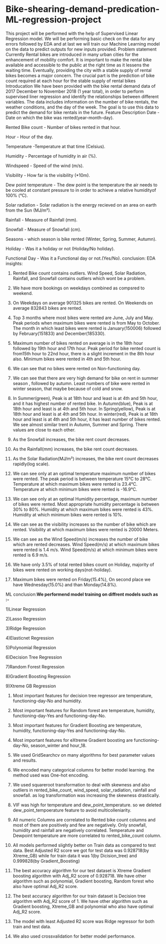 # Bike-shearing-demand-predication-ML-regression-project
This project will be performed with the help of Supervised Linear Regression model. We will be performing basic check on the data for any errors followed by EDA and at last we will train our Machine Learning model on the data to predict outputs for new inputs provided.
Problem statement
Currently Rental bikes are introduced in many urban cities for the enhancement of mobility comfort. It is important to make the rental bike available and accessible to the public at the right time as it lessens the waiting time. Eventually, providing the city with a stable supply of rental bikes becomes a major concern. The crucial part is the prediction of bike count required at each hour for the stable supply of rental bikes
Introducation
We have been provided with the bike rental demand data of 2017 December to November 2018 (1 year total), in order to perform supervised liner regression and identify the relationships between different variables. The data includes information on the number of bike rentals, the weather conditions, and the day of the week. The goal is to use this data to predict the demand for bike rentals in the future.
Feature Description
Date - Date on which the bike was rented(year-month-day).

Rented Bike count - Number of bikes rented in that hour.

Hour - Hour of the day.

Temperature -Temperature at that time (Celsius).

Humidity - Percentage of humidity in air (%).

Windspeed - Speed of the wind (m/s).

Visibility - How far is the visibility (*10m).

Dew point temperature - The dew point is the temperature the air needs to be cooled at constant pressure to in order to achieve a relative humidityof 100% (°C).

Solar radiation - Solar radiation is the energy recieved on an area on earth from the Sun (MJ/m²).

Rainfall - Measure of Rainfall (mm).

Snowfall - Measure of Snowfall (cm).

Seasons - which season is bike rented (Winter, Spring, Summer, Autumn).

Holiday - Was it a holiday or not (Holiday/No holiday).

Functional Day - Was it a Functional day or not.(Yes/No).
conclusion:
EDA insights:
1. Rented Bike count contains outliers. Wind Speed, Solar Radiation, Rainfall, and Snowfall contains outliers which wont be a problem.

2. We have more bookings on weekdays combined as compsred to weekend.

3. On Weekdays on average 901325 bikes are rented. On Weekends on average 832843 bikes are rented.

4. Top 3 months where most bikes were rented are June, July and May. Peak periods when maximum bikes were rented is from May to October. The month in which least bikes were rented is January(150006) followed by February(151833) and December(185330).

5. Maximum number of bikes rented on average is in the 18th hour followed by 19th hour and 17th hour. Peak period for bike rented count is from15th hour to 22nd hour, there is a slight increment in the 8th hour also. 
Minimum bikes were rented in 4th and 5th hour. 

6. We can see that no bikes were rented on Non-functioning day. 

7. We can see that there are very high demand for bike on rent in summer season , followed by autumn. 
Least numbers of bike were rented in winter season, that maybe because of cold and snow. 

8. In Summer(green), Peak is at 18th hour and least is at 4th and 5th hour, and it has highest number of rented bike. 
In Autumn(blue), Peak is at 18th hour and least is at 4th and 5th hour. 
In Spring(yellow), Peak is at 18th hour and least is at 4th and 5th hour. 
In winter(red), Peak is at 18th hour and least is at 4th and 5th hour, it has least number of bikes rented. 
We see almost similar trent in Autumn, Summer and Spring. There values are close to each other. 

9. As the Snowfall increases, the bike rent count decreases. 

10. As the Rainfall(mm) increases, the bike rent count decreases. 

11. As the Solar Radiation(MJ/m²) increases, the bike rent count decreases rapidly(log scale). 

12. We can see only at an optimal temperature maximum number of bikes were rented. 
The peak period is between temperature 15°C to 28°C. 
Temperature at which maximum bikes were rented is 23.4°C.  
Temperature at which minimum bikes were rented is -16.9°C. 

13. We can see only at an optimal Humidity percentage, maximum number of bikes were rented. 
Most appropriate humidity percentage is between 30% to 80%. 
Humidity at which maximum bikes were rented is 43%. 
Humidity at which minimum bikes were rented is 10%.   

14. We can see as the visibility increases so the number of bike which are rented. 
Visibility at which maximum bikes were rented is 20000 Meters. 

15. We can see as the Wind Speed(m/s) increases the number of bike which are rented decreases. 
Wind Speed(m/s) at which maximum bikes were rented is 1.4 m/s. 
Wind Speed(m/s) at which minimum bikes were rented is 6.9 m/s. 

16. We have only 3.5% of total rented bikes count on Holiday, majority of bikes were rented on working days(not-holiday). 

17. Maximum bikes were rented on Friday(15.4%), On second place we have Wednesday(15.0%) and than Monday(14.8%). 

ML conclusion:**We performend model training on diffrent models such as :-**

1)Linear Regression

2)Lasso Regression

3)Ridge Regression

4)Elasticnet Regression

5)Polynomial Regression

6)Decision Tree Regression

7)Random Forest Regression

8)Gradient Boosting Regression

9)Xtreme GB Regression

1. Most important features for decision tree regressor are temperature, functioning-day-No and humidity.

2. Most important features for Random forest are temperature, humidity, functioning-day-Yes and functioning-day-No.

3. Most important features for Gradient Boosting are temperature, humidity, functioning-day-Yes and functioning-day-No.

4. Most important features for eXtreme Gradient boosting are functioning-day-No, season_winter and hour_18.

5. We used GridSearchcv on many algorithms for best parameter values and results.

6. We encoded many categorical columns for better model learning. the method used was One-hot encoding.

7. We used squareroot transformation to deal with skewness and also outliers in rented_bike_count, wind_speed, solar_radiation, rainfall and snowfall. as log transformation was increasing the skewness drastically.

8. VIF was high for temperature and dew_point_temperature. so we deleted dew_point_tempoerature feature to avoid multicolleniarity.

9. All numeric Columns are correlated to Rented bike count columns and most of them are positively and few are negatively.
Only snowfall, humidity and rainfall are negatively correlated.
Temperature and Dewpoint temperature are more correlated to rented_bike_count column.

10. All models performed slightly better on Train data as compared to test data. Best Adjusted R2 score we got for test data was 0.928718(by Xtreme_GB) while for train data it was 1(by Dicision_tree) and 0.999828(by Gradient_Boosting)

11. The best accuracy algorithm for our test dataset is Xtreme Gradient boosting algorithm with Adj_R2 score of 0.928718.
We have other algorithm such as polynomial, Gradient boosting, Random forest who also have optimal Adj_R2 score.

12. The best accuracy algorithm for our train dataset is Decision tree algorithm with Adj_R2 score of 1.
We have other algorithm such as Gradient boosting, Xtreme_GB and polynomial who also have optimal Adj_R2 score.

13. The model with least Adjusted R2 score was Ridge regressor for both train and test data.

14. We also used crossvalidation for better model performance.
